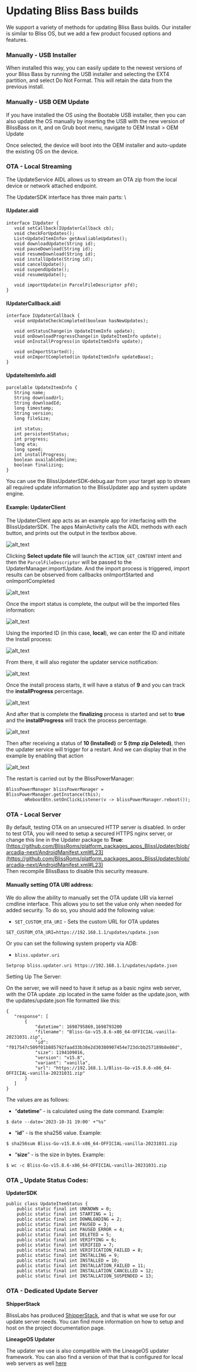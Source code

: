 # Updating Bliss Bass builds

We support a variety of methods for updating Bliss Bass builds. Our installer is similar to Bliss OS, but we add a few product focused options and features. 


### Manually - USB Installer

When installed this way, you can easily update to the newest versions of your Bliss Bass by running the USB installer and selecting the EXT4 partition, and select Do Not Format. This will retain the data from the previous install. 


### Manually - USB OEM Update

If you have installed the OS using the Bootable USB installer, then you can also update the OS manually by inserting the USB with the new version of BlissBass on it, and on Grub boot menu, navigate to OEM Install > OEM Update

Once selected, the device will boot into the OEM installer and auto-update the existing OS on the device. 

### OTA - Local Streaming

The UpdateService AIDL allows us to stream an OTA zip from the local device or network attached endpoint. 

The UpdaterSDK interface has three main parts: \

#### IUpdater.aidl

```
interface IUpdater {
   void setCallback(IUpdaterCallback cb);
   void checkForUpdates();
   List<UpdateItemInfo> getAvaliableUpdates();
   void downloadUpdate(String id);
   void pauseDownload(String id);
   void resumeDownload(String id);
   void installUpdate(String id);
   void cancelUpdate();
   void suspendUpdate();
   void resumeUpdate();

   void importUpdate(in ParcelFileDescriptor pfd);
}
```

#### IUpdaterCallback.aidl

```
interface IUpdaterCallback {
   void onUpdateCheckCompleted(boolean hasNewUpdates);

   void onStatusChange(in UpdateItemInfo update);
   void onDownloadProgressChange(in UpdateItemInfo update);
   void onInstallProgress(in UpdateItemInfo update);

   void onImportStarted();
   void onImportCompleted(in UpdateItemInfo updateBase);
}
```

#### UpdateItemInfo.aidl

```
parcelable UpdateItemInfo {
   String name;
   String downloadUrl;
   String downloadId;
   long timestamp;
   String version;
   long fileSize;

   int status;
   int persistentStatus;
   int progress;
   long eta;
   long speed;
   int installProgress;
   boolean availableOnline;
   boolean finalizing;
}
```

You can use the BlissUpdaterSDK-debug.aar from your target app to stream all required update information to the BlissUpdater app and system update engine. 

#### Example: UpdaterClient

The UpdaterClient app acts as an example app for interfacing with the BlissUpdaterSDK. The apps MainActivity calls the AIDL methods with each button, and prints out the output in the textbox above. 

![alt_text](images/image1.png "image_tooltip")

Clicking **Select update file** will launch the `ACTION_GET_CONTENT` intent and then the `ParcelFileDescriptor` will be passed to the UpdaterManager.importUpdate. And the import process is triggered, import results can be observed from callbacks onImportStarted and onImportCompleted

![alt_text](images/image2.png "image_tooltip")

Once the import status is complete, the output will be the imported files information:

![alt_text](images/image3.png "image_tooltip")

Using the imported ID (in this case, **local**), we can enter the ID and initiate the Install process:

![alt_text](images/image4.png "image_tooltip")

From there, it will also register the updater service notification:

![alt_text](images/image5.png "image_tooltip")

Once the install process starts, it will have a status of **9** and you can track the **installProgress** percentage. 

![alt_text](images/image6.png "image_tooltip")

And after that is complete the **finalizing** process is started and set to **true** and the **installProgress** will track the process percentage.

![alt_text](images/image7.png "image_tooltip")

Then after receiving a status of **10 (Installed)** or **5 (tmp zip Deleted)**, then the updater service will trigger for a restart. And we can display that in the example by enabling that action


![alt_text](images/image8.png "image_tooltip")

The restart is carried out by the BlissPowerManager:

```
BlissPowerManager blissPowerManager = BlissPowerManager.getInstance(this);
       mRebootBtn.setOnClickListener(v -> blissPowerManager.reboot());
```

### OTA - Local Server

By default, testing OTA on an unsecured HTTP server is disabled. In order to test OTA, you will need to setup a secured HTTPS nginx server, or change this line in the Updater package to **True**: [https://github.com/BlissRoms/platform_packages_apps_BlissUpdater/blob/arcadia-next/AndroidManifest.xml#L23](https://github.com/BlissRoms/platform_packages_apps_BlissUpdater/blob/arcadia-next/AndroidManifest.xml#L23)  \
Then recompile BlissBass to disable this security measure. 

#### Manually setting OTA URI address:

We do allow the ability to manually set the OTA update URI via kernel cmdline interface. This allows you to set the value only when needed for added security. To do so, you should add the following value:

* `SET_CUSTOM_OTA_URI` - Sets the custom URL for OTA updates

```
SET_CUSTOM_OTA_URI=https://192.168.1.1/updates/update.json
```

Or you can set the following system property via ADB:

* `bliss.updater.uri`

```
Setprop bliss.updater.uri https://192.168.1.1/updates/update.json
```

Setting Up The Server:

On the server, we will need to have it setup as a basic nginx web server, with the OTA update .zip located in the same folder as the update.json, with the updates/update.json file formatted like this:

```
{
   "response": [
       {
           "datetime": 1698795869,1698793200
           "filename": "Bliss-Go-v15.8.6-x86_64-OFFICIAL-vanilla-20231031.zip",
           "id": "f017547c509f01b885792faad33b38e2d30380907454e723dcbb257189b8e80d",
           "size": 1194109016,
           "version": "v15.8",
           "variant": "vanilla",
           "url": "https://192.168.1.1/Bliss-Go-v15.8.6-x86_64-OFFICIAL-vanilla-20231031.zip"
       }
   ]
}
```

The values are as follows:

* “**datetime**” - is calculated using the date command. Example: 

```
$ date --date='2023-10-31 19:00' +"%s"

```

* “**id**” -  is the sha256 value. Example:

```
$ sha256sum Bliss-Go-v15.8.6-x86_64-OFFICIAL-vanilla-20231031.zip

```

* “**size**” - is the size in bytes. Example: 

```
$ wc -c Bliss-Go-v15.8.6-x86_64-OFFICIAL-vanilla-20231031.zip
```

### OTA _ Update Status Codes:

**UpdaterSDK**

```
public class UpdateItemStatus {
    public static final int UNKNOWN = 0;
    public static final int STARTING = 1;
    public static final int DOWNLOADING = 2;
    public static final int PAUSED = 3;
    public static final int PAUSED_ERROR = 4;
    public static final int DELETED = 5;
    public static final int VERIFYING = 6;
    public static final int VERIFIED = 7;
    public static final int VERIFICATION_FAILED = 8;
    public static final int INSTALLING = 9;
    public static final int INSTALLED = 10;
    public static final int INSTALLATION_FAILED = 11;
    public static final int INSTALLATION_CANCELLED = 12;
    public static final int INSTALLATION_SUSPENDED = 13;
```

### OTA - Dedicated Update Server

**ShipperStack**

BlissLabs has produced [ShipperStack](https://github.com/shipperstack/shipper/tree/master/docs), and that is what we use for our update server needs. You can find more information on how to setup and host on the project documentation page. 

**LineageOS Updater**

The updater we use is also compatible with the LineageOS updater framework. You can also find a version of that that is configured for local web servers as well [here](https://git.libremobileos.com/infrastructure/updater)

